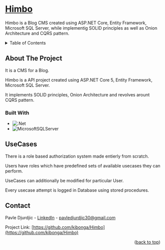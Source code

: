 <!-- PROJECT LOGO -->
<div>
  <h1>
    <a href="https://github.com/kibonga/Himbo">
      Himbo
    </a>
  </h1>

  <p>
    Himbo is a Blog CMS created using ASP.NET Core, Entity Framework, Microsoft SQL Server, while implementig SOLID principles as well as Onion Architecture and CQRS   pattern.
</div>



<!-- TABLE OF CONTENTS -->
<details>
  <summary>Table of Contents</summary>
  <ol>
    <li>
      <a href="#about-the-project">About The Project</a>
    </li>
    <li><a href="#built-with">Built with</a></li>
    <li><a href="#usecases">UseCases</a></li>
    <li><a href="#contact">Contact</a></li>
  </ol>
</details>



<!-- ABOUT THE PROJECT -->
## About The Project
<p>It is a CMS for a Blog.</p>
<p>Himbo is a API project created using ASP.NET Core 5, Entity Framework, Microsoft SQL Server.<p/>
<p>It implements SOLID principles, Onion Architecture and revolves arount CQRS pattern.</p>

### Built With

* ![.Net](https://img.shields.io/badge/.NET-5C2D91?style=for-the-badge&logo=.net&logoColor=white)
* ![MicrosoftSQLServer](https://img.shields.io/badge/Microsoft%20SQL%20Sever-CC2927?style=for-the-badge&logo=microsoft%20sql%20server&logoColor=white)

## UseCases
<p>There is a role based authorization system made entierly from scratch.</p>
<p>Users have roles which have predefined sets of available usecases they can perform.</p>
<p>UseCases can additionally be modified for particular User.</p>
<p>Every usecase attempt is logged in Database using stored procedures.</p>


<!-- CONTACT -->
## Contact

Pavle Djurdjic - <a href="https://www.linkedin.com/in/pavledjurdjic/" alt="pavledjurdjic_linkedIn">LinkedIn</a> - pavledjurdjic30@gmail.com

Project Link: [https://github.com/kibonga/Himbo](https://github.com/kibonga/Himbo)

<p align="right">(<a href="#top">back to top</a>)</p>
